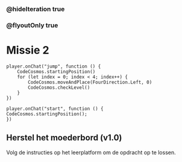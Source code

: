 ### @hideIteration true
### @flyoutOnly true
# Missie 2
```blocks
player.onChat("jump", function () {
    CodeCosmos.startingPosition()
    for (let index = 0; index < 4; index++) {
        CodeCosmos.moveAndPlace(FourDirection.Left, 0)
        CodeCosmos.checkLevel()
    }
})
```

```template
player.onChat("start", function () {
CodeCosmos.startingPosition();
})
```
## Herstel het moederbord (v1.0)
Volg de instructies op het leerplatform om de opdracht op te lossen.